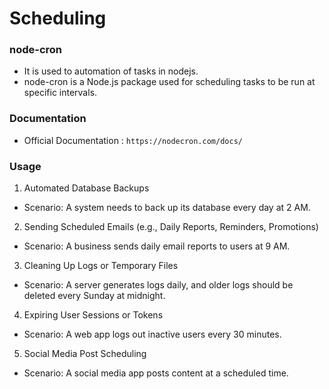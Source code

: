 # Scheduling

### node-cron
- It is used to automation of tasks in nodejs. 
- node-cron is a Node.js package used for scheduling tasks to be run at specific intervals.

### Documentation
- Official Documentation : `https://nodecron.com/docs/`

### Usage
1. Automated Database Backups 
- Scenario: A system needs to back up its database every day at 2 AM.
2. Sending Scheduled Emails (e.g., Daily Reports, Reminders, Promotions)
- Scenario: A business sends daily email reports to users at 9 AM.
3. Cleaning Up Logs or Temporary Files
- Scenario: A server generates logs daily, and older logs should be deleted every Sunday at midnight.
4. Expiring User Sessions or Tokens
- Scenario: A web app logs out inactive users every 30 minutes.
5. Social Media Post Scheduling
- Scenario: A social media app posts content at a scheduled time.
